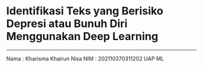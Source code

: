 # Identifikasi Teks yang  Berisiko Depresi atau Bunuh Diri Menggunakan Deep Learning
---
Nama : Kharisma Khairun Nisa
NIM : 202110370311202
UAP ML
